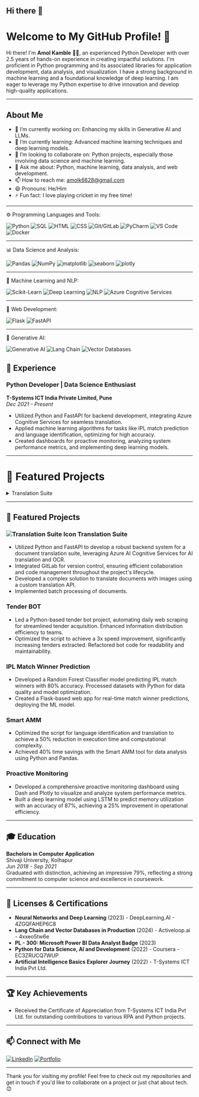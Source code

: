 ## Hi there 👋

# Welcome to My GitHub Profile! 👋

Hi there! I'm **Amol Kamble** 👨‍💻, an experienced Python Developer with over 2.5 years of hands-on experience in creating impactful solutions. I'm proficient in Python programming and its associated libraries for application development, data analysis, and visualization. I have a strong background in machine learning and a foundational knowledge of deep learning. I am eager to leverage my Python expertise to drive innovation and develop high-quality applications.

---

## About Me

- 🔭 I’m currently working on: Enhancing my skills in Generative AI and LLMs.
- 🌱 I’m currently learning: Advanced machine learning techniques and deep learning models.
- 👯 I’m looking to collaborate on: Python projects, especially those involving data science and machine learning.
- 💬 Ask me about: Python, machine learning, data analysis, and web development.
- 📫 How to reach me: [amolk6628@gmail.com](mailto:amolk6628@gmail.com)
- 😄 Pronouns: He/Him
- ⚡ Fun fact: I love playing cricket in my free time!

---

⚙️ Programming Languages and Tools:  

![Python](https://img.shields.io/badge/-Python-05122A?style=flat&logo=python) 
![SQL](https://img.shields.io/badge/-SQL-05122A?style=flat&logo=postgresql)
![HTML](https://img.shields.io/badge/-HTML-05122A?style=flat&logo=html5) 
![CSS](https://img.shields.io/badge/-CSS-05122A?style=flat&logo=css3) 
![Git/GitLab](https://img.shields.io/badge/-Git/GitLab-05122A?style=flat&logo=git) 
![PyCharm](https://img.shields.io/badge/-PyCharm-05122A?style=flat&logo=pycharm) 
![VS Code](https://img.shields.io/badge/-VS%20Code-05122A?style=flat&logo=visual-studio-code) 
![Docker](https://img.shields.io/badge/-Docker-05122A?style=flat&logo=docker)

---

📊 Data Science and Analysis:

![Pandas](https://img.shields.io/badge/-Pandas-05122A?style=flat&logo=pandas)
![NumPy](https://img.shields.io/badge/-NumPy-05122A?style=flat&logo=numpy)
![matplotlib](https://img.shields.io/badge/-matplotlib-05122A?style=flat&logo=matplotlib)
![seaborn](https://img.shields.io/badge/-seaborn-05122A?style=flat&logo=seaborn)
![plotly](https://img.shields.io/badge/-plotly-05122A?style=flat&logo=plotly)


---

🤖 Machine Learning and NLP:

![Scikit-Learn](https://img.shields.io/badge/-Scikit%20Learn-05122A?style=flat&logo=scikit-learn)
![Deep Learning](https://img.shields.io/badge/-Deep%20Learning-05122A?style=flat&logo=tensorflow)
![NLP](https://img.shields.io/badge/-NLP-05122A?style=flat&logo=nlp)
![Azure Cognitive Services](https://img.shields.io/badge/-Azure%20Cognitive%20Services-05122A?style=flat&logo=microsoft)

---

🚀 Web Development:

![Flask](https://img.shields.io/badge/-Flask-05122A?style=flat&logo=flask)
![FastAPI](https://img.shields.io/badge/-FastAPI-05122A?style=flat&logo=fastapi)

---

🧠 Generative AI:

![Generative AI](https://img.shields.io/badge/-Generative%20AI-05122A?style=flat)
![Lang Chain](https://img.shields.io/badge/-Lang%20Chain-05122A?style=flat)
![Vector Databases](https://img.shields.io/badge/-Vector%20Database-05122A?style=flat)

## 💼 Experience

### Python Developer | Data Science Enthusiast
**T-Systems ICT India Private Limited, Pune**  
*Dec 2021 - Present*

- Utilized Python and FastAPI for backend development, integrating Azure Cognitive Services for seamless translation.
- Applied machine learning algorithms for tasks like IPL match prediction and language identification, optimizing for high accuracy.
- Created dashboards for proactive monitoring, analyzing system performance metrics, and implementing deep learning models.

---

# 🌟 Featured Projects

<details>
  <summary>Translation Suite</summary>
  <p>
    - Utilized Python and FastAPI to develop a robust backend system for a document translation suite, leveraging Azure AI Cognitive Services for AI translation and OCR.<br>
    - Integrated GitLab for version control, ensuring efficient collaboration and code management throughout the project's lifecycle.<br>
    - Developed a complex solution to translate documents with images using a custom translation API.<br>
    - Implemented batch processing of documents.
  </p>
</details>

---


## 🌟 Featured Projects

### ![Translation Suite Icon](https://example.com/translation-icon.png) Translation Suite
- Utilized Python and FastAPI to develop a robust backend system for a document translation suite, leveraging Azure AI Cognitive Services for AI translation and OCR.
- Integrated GitLab for version control, ensuring efficient collaboration and code management throughout the project's lifecycle.
- Developed a complex solution to translate documents with images using a custom translation API.
- Implemented batch processing of documents.

### Tender BOT
- Led a Python-based tender bot project, automating daily web scraping for streamlined tender acquisition. Enhanced information distribution efficiency to teams.
- Optimized the script to achieve a 3x speed improvement, significantly increasing tenders extracted. Refactored bot code for readability and maintainability.

### IPL Match Winner Prediction
- Developed a Random Forest Classifier model predicting IPL match winners with 80% accuracy. Processed datasets with Python for data quality and model optimization.
- Created a Flask-based web app for real-time match winner predictions, deploying the ML model.

### Smart AMM
- Optimized the script for language identification and translation to achieve a 50% reduction in execution time and computational complexity.
- Achieved 40% time savings with the Smart AMM tool for data analysis using Python and Pandas.

### Proactive Monitoring
- Developed a comprehensive proactive monitoring dashboard using Dash and Plotly to visualize and analyze system performance metrics.
- Built a deep learning model using LSTM to predict memory utilization with an accuracy of 87%, achieving a 25% improvement in operational efficiency.
---

## 🎓 Education

**Bachelors in Computer Application**  
Shivaji University, Kolhapur  
*Jun 2018 - Sep 2021*  
Graduated with distinction, achieving an impressive 79%, reflecting a strong commitment to computer science and excellence in coursework.

---

## 📜 Licenses & Certifications

- **Neural Networks and Deep Learning** (2023) - DeepLearning.AI - 4ZGQFAHEP6C8
- **Lang Chain and Vector Databases in Production** (2024) - Activeloop.ai - 4xxeo5tw6e
- **PL - 300: Microsoft Power BI Data Analyst Badge** (2023)
- **Python for Data Science, AI and Development** (2022) - Coursera - EC3ZRUCQ7WUP
- **Artificial Intelligence Basics Explorer Journey** (2022) - T-Systems ICT India Pvt Ltd.

---

## 🏆 Key Achievements

- Received the Certificate of Appreciation from T-Systems ICT India Pvt Ltd. for outstanding contributions to various RPA and Python projects.

---

## 📫 Connect with Me

[![LinkedIn](https://img.shields.io/badge/-LinkedIn-0077B5?style=flat&logo=linkedin&logoColor=white)](https://www.linkedin.com/in/amol-kamble-1897b6227/)
[![Portfolio](https://img.shields.io/badge/-Portfolio-000000?style=flat&logo=website&logoColor=white)](https://amolkamble-45.github.io/Amol_resume.github.io/)

---
Thank you for visiting my profile! Feel free to check out my repositories and get in touch if you'd like to collaborate on a project or just chat about tech. 😊

